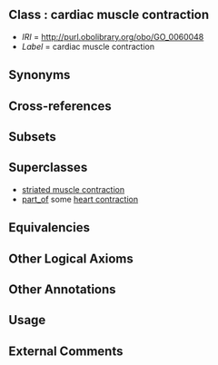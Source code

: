 
## Class : cardiac muscle contraction

 * *IRI* = http://purl.obolibrary.org/obo/GO_0060048
 * *Label* = cardiac muscle contraction

## Synonyms


## Cross-references


## Subsets


## Superclasses

 * [striated muscle contraction](../../GO/41/GO_0006941.md)
 * [part_of](../../BFO/50/BFO_0000050.md) some [heart contraction](../../GO/47/GO_0060047.md)

## Equivalencies


## Other Logical Axioms


## Other Annotations


## Usage


## External Comments

